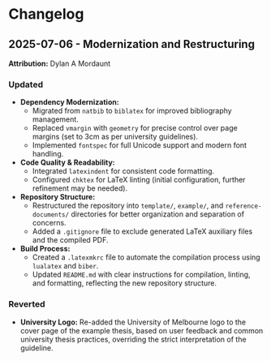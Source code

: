 # Changelog

## 2025-07-06 - Modernization and Restructuring

**Attribution:** Dylan A Mordaunt

### Updated

*   **Dependency Modernization:**
    *   Migrated from `natbib` to `biblatex` for improved bibliography management.
    *   Replaced `vmargin` with `geometry` for precise control over page margins (set to 3cm as per university guidelines).
    *   Implemented `fontspec` for full Unicode support and modern font handling.
*   **Code Quality & Readability:**
    *   Integrated `latexindent` for consistent code formatting.
    *   Configured `chktex` for LaTeX linting (initial configuration, further refinement may be needed).
*   **Repository Structure:**
    *   Restructured the repository into `template/`, `example/`, and `reference-documents/` directories for better organization and separation of concerns.
    *   Added a `.gitignore` file to exclude generated LaTeX auxiliary files and the compiled PDF.
*   **Build Process:**
    *   Created a `.latexmkrc` file to automate the compilation process using `lualatex` and `biber`.
    *   Updated `README.md` with clear instructions for compilation, linting, and formatting, reflecting the new repository structure.

### Reverted

*   **University Logo:** Re-added the University of Melbourne logo to the cover page of the example thesis, based on user feedback and common university thesis practices, overriding the strict interpretation of the guideline.
